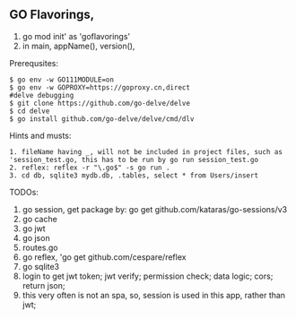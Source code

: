 ## GO Flavorings,

1. go mod init' as 'goflavorings'
2. in main, appName(), version(), 

Prerequsites:

```
$ go env -w GO111MODULE=on
$ go env -w GOPROXY=https://goproxy.cn,direct
#delve debugging
$ git clone https://github.com/go-delve/delve
$ cd delve
$ go install github.com/go-delve/delve/cmd/dlv
```

Hints and musts:

```
1. fileName having _, will not be included in project files, such as 'session_test.go, this has to be run by go run session_test.go
2. reflex: reflex -r "\.go$" -s go run .
3. cd db, sqlite3 mydb.db, .tables, select * from Users/insert
```

TODOs:
1. go session, get package by: go get github.com/kataras/go-sessions/v3
2. go cache
3. go jwt
4. go json
5. routes.go
6. go reflex, 'go get github.com/cespare/reflex
7. go sqlite3
8. login to get jwt token; jwt verify; permission check; data logic; cors; return json;
9. this very often is not an spa, so, session is used in this app, rather than jwt;